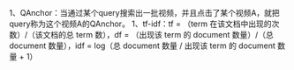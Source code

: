 1、QAnchor：当通过某个query搜索出一批视频，并且点击了某个视频A，就把query称为这个视频A的QAnchor。 
1、tf-idf：tf = （term 在该文档中出现的次数）/（该文档的总 term 数），df = （出现该 term 的 document 数量）/（总 document 数量），idf = log（总 document 数量 / 出现该 term 的 document 数量 + 1）
